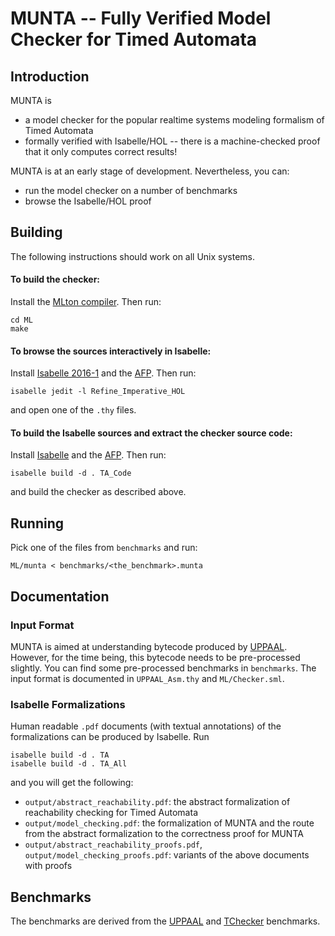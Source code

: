 # MUNTA -- Fully Verified Model Checker for Timed Automata

## Introduction
MUNTA is
- a model checker for the popular realtime systems modeling formalism of Timed Automata
- formally verified with Isabelle/HOL -- there is a machine-checked proof that it only computes correct results!

MUNTA is at an early stage of development. Nevertheless, you can:
- run the model checker on a number of benchmarks
- browse the Isabelle/HOL proof


## Building

The following instructions should work on all Unix systems.

#### To build the checker:
Install the [MLton compiler](http://mlton.org/). Then run:
```
cd ML
make
```

#### To browse the sources interactively in Isabelle:
Install [Isabelle 2016-1](https://isabelle.in.tum.de/) and the [AFP](https://www.isa-afp.org/using.shtml). Then run:
```
isabelle jedit -l Refine_Imperative_HOL
```
and open one of the `.thy` files.

#### To build the Isabelle sources and extract the checker source code:
Install [Isabelle](https://isabelle.in.tum.de/) and the [AFP](https://www.isa-afp.org/using.shtml). Then run:
```
isabelle build -d . TA_Code
```
and build the checker as described above.

## Running
Pick one of the files from `benchmarks` and run:
```
ML/munta < benchmarks/<the_benchmark>.munta
```

## Documentation

### Input Format
MUNTA is aimed at understanding bytecode produced by [UPPAAL](http://uppaal.org/).
However, for the time being, this bytecode needs to be pre-processed slightly.
You can find some pre-processed benchmarks in `benchmarks`.
The input format is documented in `UPPAAL_Asm.thy` and `ML/Checker.sml`.

### Isabelle Formalizations
Human readable `.pdf` documents (with textual annotations) of the formalizations can be produced by Isabelle.
Run
```
isabelle build -d . TA
isabelle build -d . TA_All
```
and you will get the following:
- `output/abstract_reachability.pdf`: the abstract formalization of reachability checking for Timed Automata
- `output/model_checking.pdf`: the formalization of MUNTA and the route from the abstract formalization to the correctness proof for MUNTA
- `output/abstract_reachability_proofs.pdf`, `output/model_checking_proofs.pdf`: variants of the above documents with proofs

## Benchmarks
The benchmarks are derived from the [UPPAAL](https://www.it.uu.se/research/group/darts/uppaal/benchmarks/) and
[TChecker](http://www.labri.fr/perso/herbrete/tchecker/) benchmarks.
